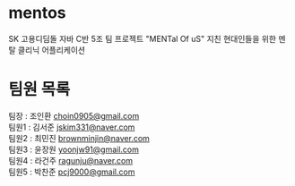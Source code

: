 # mentos
SK 고용디딤돌 자바 C반 5조 팀 프로젝트 "MENTal Of uS" 지친 현대인들을 위한 멘탈 클리닉 어플리케이션

# 팀원 목록
팀장 : 조인환 choin0905@gmail.com<br />
팀원1 : 김서준 jskim331@naver.com<br />
팀원2 : 최민진 brownminjin@naver.com<br />
팀원3 : 윤장원 yoonjw91@gmail.com<br />
팀원4 : 라건주 ragunju@naver.com<br />
팀원5 : 박찬준 pcj9000@gmail.com<br />
